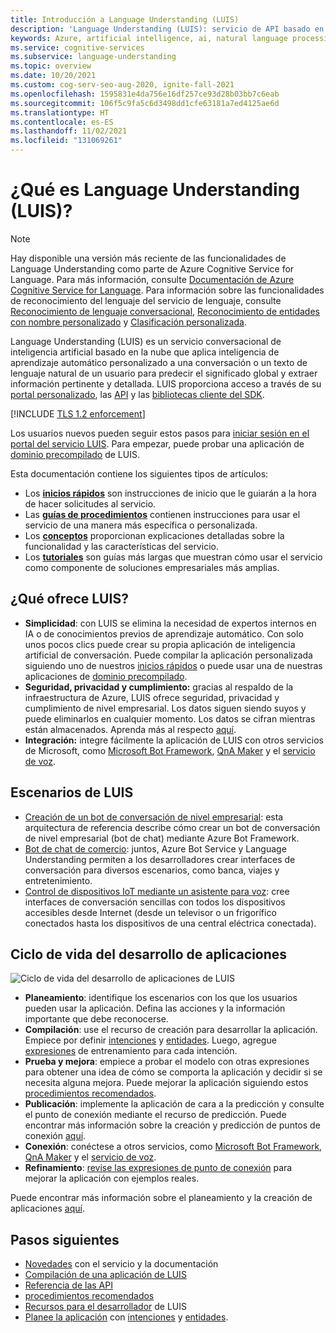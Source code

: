```yaml
---
title: Introducción a Language Understanding (LUIS)
description: 'Language Understanding (LUIS): servicio de API basado en la nube que usa el aprendizaje automático para la conversación y el lenguaje natural para predecir el significado y extraer información.'
keywords: Azure, artificial intelligence, ai, natural language processing, nlp, natural language understanding, nlu, LUIS, conversational AI, ai chatbot, nlp ai, azure luis
ms.service: cognitive-services
ms.subservice: language-understanding
ms.topic: overview
ms.date: 10/20/2021
ms.custom: cog-serv-seo-aug-2020, ignite-fall-2021
ms.openlocfilehash: 1595831e4da756e16df257ce93d28b03bb7c6eab
ms.sourcegitcommit: 106f5c9fa5c6d3498dd1cfe63181a7ed4125ae6d
ms.translationtype: HT
ms.contentlocale: es-ES
ms.lasthandoff: 11/02/2021
ms.locfileid: "131069261"
---
```

# <a name="what-is-language-understanding-luis"></a>¿Qué es Language Understanding (LUIS)?

> [!NOTE]
> Hay disponible una versión más reciente de las funcionalidades de Language Understanding como parte de Azure Cognitive Service for Language. Para más información, consulte [Documentación de Azure Cognitive Service for Language](../language-service/index.yml). Para información sobre las funcionalidades de reconocimiento del lenguaje del servicio de lenguaje, consulte [Reconocimiento de lenguaje conversacional](../language-service/conversational-language-understanding/overview.md), [Reconocimiento de entidades con nombre personalizado](../language-service/custom-named-entity-recognition/overview.md) y [Clasificación personalizada](../language-service/custom-classification/overview.md).

Language Understanding (LUIS) es un servicio conversacional de inteligencia artificial basado en la nube que aplica inteligencia de aprendizaje automático personalizado a una conversación o un texto de lenguaje natural de un usuario para predecir el significado global y extraer información pertinente y detallada. LUIS proporciona acceso a través de su [portal personalizado](https://www.luis.ai), las [API][endpoint-apis] y las [bibliotecas cliente del SDK](client-libraries-rest-api.md).

[!INCLUDE [TLS 1.2 enforcement](../../../includes/cognitive-services-tls-announcement.md)]

Los usuarios nuevos pueden seguir estos pasos para [iniciar sesión en el portal del servicio LUIS](sign-in-luis-portal.md "Inicio de sesión en el portal de LUIS"). Para empezar, puede probar una aplicación de [dominio precompilado](luis-get-started-create-app.md) de LUIS.

Esta documentación contiene los siguientes tipos de artículos:  

* Los [**inicios rápidos**](luis-get-started-create-app.md) son instrucciones de inicio que le guiarán a la hora de hacer solicitudes al servicio.  
* Las [**guías de procedimientos**](luis-how-to-start-new-app.md) contienen instrucciones para usar el servicio de una manera más específica o personalizada.  
* Los [**conceptos**](artificial-intelligence.md) proporcionan explicaciones detalladas sobre la funcionalidad y las características del servicio.  
* Los [**tutoriales**](tutorial-intents-only.md) son guías más largas que muestran cómo usar el servicio como componente de soluciones empresariales más amplias.  

## <a name="what-does-luis-offer"></a>¿Qué ofrece LUIS? 

* **Simplicidad**: con LUIS se elimina la necesidad de expertos internos en IA o de conocimientos previos de aprendizaje automático. Con solo unos pocos clics puede crear su propia aplicación de inteligencia artificial de conversación. Puede compilar la aplicación personalizada siguiendo uno de nuestros [inicios rápidos](luis-get-started-create-app.md) o puede usar una de nuestras aplicaciones de [dominio precompilado](luis-get-started-create-app.md).
* **Seguridad, privacidad y cumplimiento:** gracias al respaldo de la infraestructura de Azure, LUIS ofrece seguridad, privacidad y cumplimiento de nivel empresarial. Los datos siguen siendo suyos y puede eliminarlos en cualquier momento. Los datos se cifran mientras están almacenados. Aprenda más al respecto [aquí](https://azure.microsoft.com/support/legal/cognitive-services-compliance-and-privacy).
* **Integración:** integre fácilmente la aplicación de LUIS con otros servicios de Microsoft, como [Microsoft Bot Framework](/composer/tutorial/tutorial-luis), [QnA Maker](../QnAMaker/choose-natural-language-processing-service.md) y el [servicio de voz](../speech-service/get-started-intent-recognition.md).


## <a name="luis-scenarios"></a>Escenarios de LUIS
* [Creación de un bot de conversación de nivel empresarial](/azure/architecture/reference-architectures/ai/conversational-bot): esta arquitectura de referencia describe cómo crear un bot de conversación de nivel empresarial (bot de chat) mediante Azure Bot Framework.
* [Bot de chat de comercio](/azure/architecture/solution-ideas/articles/commerce-chatbot): juntos, Azure Bot Service y Language Understanding permiten a los desarrolladores crear interfaces de conversación para diversos escenarios, como banca, viajes y entretenimiento.
* [Control de dispositivos IoT mediante un asistente para voz](/azure/architecture/solution-ideas/articles/iot-controlling-devices-with-voice-assistant): cree interfaces de conversación sencillas con todos los dispositivos accesibles desde Internet (desde un televisor o un frigorífico conectados hasta los dispositivos de una central eléctrica conectada).


## <a name="application-development-life-cycle"></a>Ciclo de vida del desarrollo de aplicaciones

![Ciclo de vida del desarrollo de aplicaciones de LUIS](./media/luis-overview/luis-dev-lifecycle.png "Ciclo de vida de desarrollo de aplicaciones de LUIS")

-   **Planeamiento**: identifique los escenarios con los que los usuarios pueden usar la aplicación. Defina las acciones y la información importante que debe reconocerse.
-   **Compilación**: use el recurso de creación para desarrollar la aplicación. Empiece por definir [intenciones](luis-concept-intent.md) y [entidades](luis-concept-entity-types.md). Luego, agregue [expresiones](luis-concept-utterance.md) de entrenamiento para cada intención. 
-   **Prueba y mejora**: empiece a probar el modelo con otras expresiones para obtener una idea de cómo se comporta la aplicación y decidir si se necesita alguna mejora. Puede mejorar la aplicación siguiendo estos [procedimientos recomendados](luis-concept-best-practices.md). 
-   **Publicación**: implemente la aplicación de cara a la predicción y consulte el punto de conexión mediante el recurso de predicción. Puede encontrar más información sobre la creación y predicción de puntos de conexión [aquí](luis-how-to-azure-subscription.md). 
-   **Conexión**: conéctese a otros servicios, como [Microsoft Bot Framework](/composer/tutorial/tutorial-luis), [QnA Maker](../QnAMaker/choose-natural-language-processing-service.md) y el [servicio de voz](../speech-service/get-started-intent-recognition.md). 
-   **Refinamiento**: [revise las expresiones de punto de conexión](luis-concept-review-endpoint-utterances.md) para mejorar la aplicación con ejemplos reales.

Puede encontrar más información sobre el planeamiento y la creación de aplicaciones [aquí](luis-how-plan-your-app.md).

## <a name="next-steps"></a>Pasos siguientes

* [Novedades](whats-new.md "Novedades") con el servicio y la documentación
* [Compilación de una aplicación de LUIS](tutorial-intents-only.md)
* [Referencia de las API][endpoint-apis]
* [procedimientos recomendados](luis-concept-best-practices.md)
* [Recursos para el desarrollador](developer-reference-resource.md "Recursos para desarrolladores") de LUIS
* [Planee la aplicación](luis-how-plan-your-app.md "Planeamiento de la aplicación") con [intenciones](luis-concept-intent.md "intenciones") y [entidades](luis-concept-entity-types.md "entities").

[bot-framework]: /bot-framework/
[flow]: /connectors/luis/
[authoring-apis]: https://go.microsoft.com/fwlink/?linkid=2092087
[endpoint-apis]: https://go.microsoft.com/fwlink/?linkid=2092356
[qnamaker]: https://qnamaker.ai/
